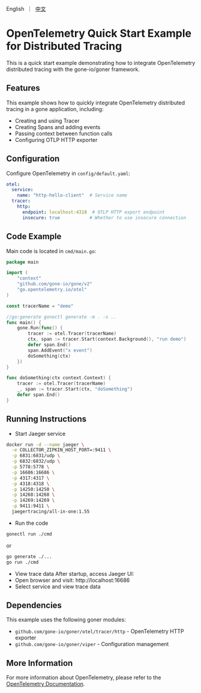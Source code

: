 [//]: # (desc: OpenTelemetry Quick Start Example for Distributed Tracing)

<p>
    English&nbsp ｜&nbsp <a href="README_CN.md">中文</a>
</p>

# OpenTelemetry Quick Start Example for Distributed Tracing

This is a quick start example demonstrating how to integrate OpenTelemetry distributed tracing with the gone-io/goner framework.

## Features

This example shows how to quickly integrate OpenTelemetry distributed tracing in a gone application, including:

- Creating and using Tracer
- Creating Spans and adding events
- Passing context between function calls
- Configuring OTLP HTTP exporter

## Configuration

Configure OpenTelemetry in `config/default.yaml`:

```yaml
otel:
  service:
    name: "http-hello-client"  # Service name
  tracer:
    http:
      endpoint: localhost:4318  # OTLP HTTP export endpoint
      insecure: true           # Whether to use insecure connection
```

## Code Example

Main code is located in `cmd/main.go`:

```go
package main

import (
	"context"
	"github.com/gone-io/gone/v2"
	"go.opentelemetry.io/otel"
)

const tracerName = "demo"

//go:generate gonectl generate -m . -s ..
func main() {
	gone.Run(func() {
		tracer := otel.Tracer(tracerName)
		ctx, span := tracer.Start(context.Background(), "run demo")
		defer span.End()
		span.AddEvent("x event")
		doSomething(ctx)
	})
}

func doSomething(ctx context.Context) {
	tracer := otel.Tracer(tracerName)
	_, span := tracer.Start(ctx, "doSomething")
	defer span.End()
}
```

## Running Instructions

- Start Jaeger service
```bash
docker run -d --name jaeger \
  -e COLLECTOR_ZIPKIN_HOST_PORT=:9411 \
  -p 6831:6831/udp \
  -p 6832:6832/udp \
  -p 5778:5778 \
  -p 16686:16686 \
  -p 4317:4317 \
  -p 4318:4318 \
  -p 14250:14250 \
  -p 14268:14268 \
  -p 14269:14269 \
  -p 9411:9411 \
  jaegertracing/all-in-one:1.55
```

- Run the code
```bash
gonectl run ./cmd
```
or
```bash
go generate ./...
go run ./cmd
```

- View trace data
After startup, access Jaeger UI:
- Open browser and visit: http://localhost:16686
- Select service and view trace data

## Dependencies

This example uses the following goner modules:

- `github.com/gone-io/goner/otel/tracer/http` - OpenTelemetry HTTP exporter
- `github.com/gone-io/goner/viper` - Configuration management

## More Information

For more information about OpenTelemetry, please refer to the [OpenTelemetry Documentation](https://opentelemetry.io/docs/).
